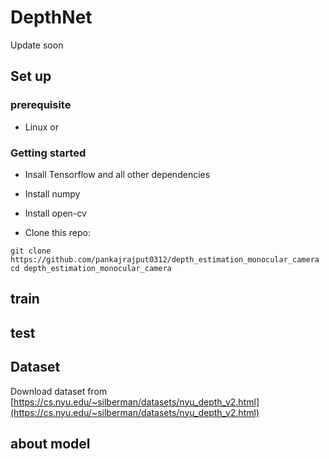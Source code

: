 # DepthNet
Update soon

## Set up

### prerequisite
- Linux or 

### Getting started
- Insall Tensorflow and all other dependencies
- Install numpy 
- Install open-cv

- Clone this repo:
```
git clone https://github.com/pankajrajput0312/depth_estimation_monocular_camera
cd depth_estimation_monocular_camera
```
## train

## test

## Dataset
Download dataset from
[https://cs.nyu.edu/~silberman/datasets/nyu_depth_v2.html](https://cs.nyu.edu/~silberman/datasets/nyu_depth_v2.html)

## about model

